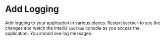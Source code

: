 # Add Logging

Add logging to your application in various places. Restart `bootRun` to see the changes and watch the IntelliJ `bootRun` console as you access the application. You should see log messages.
